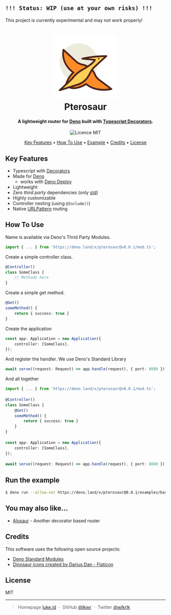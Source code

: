 ## `!!! Status: WIP (use at your own risks) !!!`

This project is currently experimental and may not work properly!

<h1 align="center">
  <img src="assets/logo.png" alt="Pterosaur" width="200">
  <br>
  Pterosaur
</h1>

<h4 align="center">A lightweight router for <a href="https://deno.land">Deno</a> built with <a href="https://www.typescriptlang.org/docs/handbook/decorators.html" target="_blank">Typescript Decorators</a>.</h4>

<p align="center">
    <img src="https://badgen.net/github/license/lkwr/pterosaur" alt="Licence MIT">
</p>

<p align="center">
  <a href="#key-features">Key Features</a> •
  <a href="#how-to-use">How To Use</a> •
  <a href="#run-the-example">Example</a> •
  <a href="#credits">Credits</a> •
  <a href="#license">License</a>
</p>

## Key Features

-   Typescript with [Decorators](https://www.typescriptlang.org/docs/handbook/decorators.html)
-   Made for [Deno](https://deno.land)
    -   works with [Deno Deploy](https://deno.com/deploy)
-   Lightweight
-   Zero _third party_ dependencies (only [std](https://deno.land/std))
-   Highly customizable
-   Controller nesting (using `@Include()`)
-   Native [URLPattern](https://developer.mozilla.org/en-US/docs/Web/API/URL_Pattern_API) routing

## How To Use

Name is available via Deno's Thrid Party Modules.

```ts
import { ... } from 'https://deno.land/x/pterosaur@v0.0.1/mod.ts';
```

Create a simple controller class.

```ts
@Controller()
class SomeClass {
    // Methods here
}
```

Create a simple get method.

```ts
@Get()
someMethod() {
    return { success: true }
}
```

Create the application

```ts
const app: Application = new Application({
    controller: [SomeClass],
});
```

And register the handler. We use Deno's Standard Library

```ts
await serve((request: Request) => app.handle(request), { port: 8080 });
```

And all together

```ts
import { ... } from 'https://deno.land/x/pterosaur@v0.0.1/mod.ts';

@Controller()
class SomeClass {
    @Get()
    someMethod() {
        return { success: true }
    }
}

const app: Application = new Application({
    controller: [SomeClass],
});

await serve((request: Request) => app.handle(request), { port: 8080 });
```

## Run the example

```bash
$ deno run --allow-net https://deno.land/x/pterosaur@0.0.1/examples/basic.ts
```

## You may also like...

-   [Alosaur](https://github.com/alosaur/alosaur) - Another decorator based router

## Credits

This software uses the following open source projects:

-   [Deno Standard Modules](https://deno.land/std)
-   [Dinosaur icons created by Darius Dan - Flaticon](https://www.flaticon.com/free-icons/dinosaur)

## License

MIT

---

> Homepage [luke.id](https://luke.id) &nbsp;&middot;&nbsp;
> GitHub [@lkwr](https://github.com/lkwr) &nbsp;&middot;&nbsp;
> Twitter [@wlkrlk](https://twitter.com/wlkrlk)

